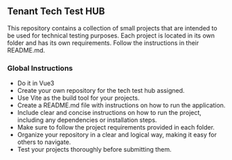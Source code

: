 ## Tenant Tech Test HUB

This repository contains a collection of small projects that are intended to be used for technical testing purposes.
Each project is located in its own folder and has its own requirements. Follow the instructions in their README.md.

### Global Instructions

- Do it in Vue3
- Create your own repository for the tech test hub assigned.
- Use Vite as the build tool for your projects.
- Create a README.md file with instructions on how to run the application.
- Include clear and concise instructions on how to run the project, including any dependencies or installation steps.
- Make sure to follow the project requirements provided in each folder.
- Organize your repository in a clear and logical way, making it easy for others to navigate.
- Test your projects thoroughly before submitting them.
